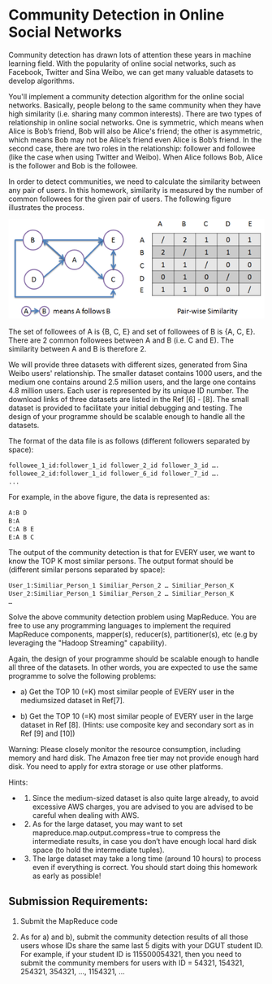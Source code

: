

# Community Detection in Online Social Networks


Community detection has drawn lots of attention these years in machine learning field. With
the popularity of online social networks, such as Facebook, Twitter and Sina Weibo, we can
get many valuable datasets to develop algorithms.

You'll implement a community detection algorithm for the online social networks. Basically, people belong to the same community when they have high similarity (i.e. sharing many common interests). There are two types of relationship in online social networks. One is symmetric, which means when Alice is Bob’s friend, Bob will also be Alice's friend; the other is asymmetric, which means Bob may not be Alice’s friend even Alice is Bob’s friend. In the second case, there are two roles in the relationship: follower and followee (like the case when using Twitter and Weibo). When Alice follows Bob, Alice is the follower and Bob is the followee.


In order to detect communities, we need to calculate the similarity between any pair of users.
In this homework, similarity is measured by the number of common followees for the given
pair of users. The following figure illustrates the process.

![](https://raw.githubusercontent.com/justinjiajia/img/master/MapReduce/mr-community_detection.PNG)

The set of followees of A is {B, C, E} and set of followees of B is {A, C, E}. There are 2
common followees between A and B (i.e. C and E). The similarity between A and B is
therefore 2.


We will provide three datasets with different sizes, generated from Sina Weibo users' relationship. The smaller dataset contains 1000 users, and the medium one contains around
2.5 million users, and the large one contains 4.8 million users. Each user is represented by
its unique ID number. The download links of three datasets are listed in the Ref [6] - [8]. The
small dataset is provided to facilitate your initial debugging and testing. The design of your
programme should be scalable enough to handle all the datasets.


The format of the data file is as follows (different followers separated by space):

```
followee_1_id:follower_1_id follower_2_id follower_3_id ….
followee_2_id:follower_1_id follower_6_id follower_7_id ….
...
```

For example, in the above figure, the data is represented as:

```
A:B D
B:A
C:A B E
E:A B C
```


The output of the community detection is that for EVERY user, we want to know the TOP K
most similar persons. The output format should be (different similar persons separated by
space):

```
User_1:Similiar_Person_1 Similiar_Person_2 … Similiar_Person_K
User_2:Similiar_Person_1 Similiar_Person_2 … Similiar_Person_K
…

```

Solve the above community detection problem using MapReduce. You are free to use any programming languages to implement the required MapReduce components, mapper(s), reducer(s), partitioner(s), etc (e.g by leveraging the "Hadoop Streaming" capability).

Again, the design of your programme should be scalable enough to handle all three of the
datasets. In other words, you are expected to use the same programme to solve the
following problems:

- a) Get the TOP 10 (=K) most similar people of EVERY user in the mediumsized dataset in Ref[7].

- b) Get the TOP 10 (=K) most similar people of EVERY user in the large dataset in Ref [8]. (Hints: use composite key and secondary sort as in Ref [9] and [10])

Warning: Please closely monitor the resource consumption, including memory and hard disk. The Amazon free tier may not provide enough hard disk. You need to apply for extra storage or use other platforms.

Hints:

- 1. Since the medium-sized dataset is also quite large already, to avoid excessive AWS
charges, you are advised to you are advised to be careful when dealing with AWS.

- 2. As for the large dataset, you may want to set mapreduce.map.output.compress=true
to compress the intermediate results, in case you don’t have enough local hard disk
space (to hold the intermediate tuples).

- 3. The large dataset may take a long time (around 10 hours) to process even if
everything is correct. You should start doing this homework as early as possible!


## Submission Requirements:

1. Submit the MapReduce code

2. As for a) and b), submit the community detection results of all those users whose
IDs share the same last 5 digits with your DGUT student ID. For example, if your
student ID is 115500054321, then you need to submit the community members for
users with ID = 54321, 154321, 254321, 354321, ..., 1154321, ...
